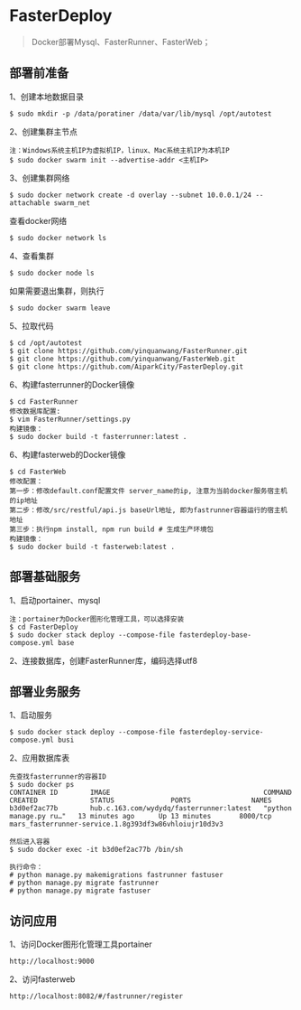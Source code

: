 # FasterDeploy

> Docker部署Mysql、FasterRunner、FasterWeb；

## 部署前准备
1、创建本地数据目录 
```
$ sudo mkdir -p /data/poratiner /data/var/lib/mysql /opt/autotest
```
2、创建集群主节点
```
注：Windows系统主机IP为虚拟机IP，linux、Mac系统主机IP为本机IP
$ sudo docker swarm init --advertise-addr <主机IP> 
```
3、创建集群网络
```
$ sudo docker network create -d overlay --subnet 10.0.0.1/24 --attachable swarm_net 
```
查看docker网络
```
$ sudo docker network ls
```
4、查看集群
```
$ sudo docker node ls 
```
如果需要退出集群，则执行
```
$ sudo docker swarm leave 
```
5、拉取代码
```
$ cd /opt/autotest
$ git clone https://github.com/yinquanwang/FasterRunner.git
$ git clone https://github.com/yinquanwang/FasterWeb.git
$ git clone https://github.com/AiparkCity/FasterDeploy.git
```
6、构建fasterrunner的Docker镜像
```
$ cd FasterRunner
修改数据库配置:
$ vim FasterRunner/settings.py
构建镜像：
$ sudo docker build -t fasterrunner:latest .
```
6、构建fasterweb的Docker镜像
```
$ cd FasterWeb
修改配置：
第一步：修改default.conf配置文件 server_name的ip, 注意为当前docker服务宿主机的ip地址
第二步：修改/src/restful/api.js baseUrl地址, 即为fastrunner容器运行的宿主机地址
第三步：执行npm install, npm run build # 生成生产环境包
构建镜像：
$ sudo docker build -t fasterweb:latest .
```
## 部署基础服务
1、启动portainer、mysql
```
注：portainer为Docker图形化管理工具，可以选择安装
$ cd FasterDeploy
$ sudo docker stack deploy --compose-file fasterdeploy-base-compose.yml base 
```
2、连接数据库，创建FasterRunner库，编码选择utf8

## 部署业务服务
1、启动服务
```
$ sudo docker stack deploy --compose-file fasterdeploy-service-compose.yml busi 
```

2、应用数据库表
```
先查找fasterrunner的容器ID
$ sudo docker ps
CONTAINER ID        IMAGE                                      COMMAND                  CREATED             STATUS              PORTS               NAMES
b3d0ef2ac77b        hub.c.163.com/wydydq/fasterrunner:latest   "python manage.py ru…"   13 minutes ago      Up 13 minutes       8000/tcp            mars_fasterrunner-service.1.8g393df3w86vhloiujr10d3v3

然后进入容器
$ sudo docker exec -it b3d0ef2ac77b /bin/sh

执行命令：
# python manage.py makemigrations fastrunner fastuser
# python manage.py migrate fastrunner
# python manage.py migrate fastuser
```

## 访问应用
1、访问Docker图形化管理工具portainer
```
http://localhost:9000
```
2、访问fasterweb
```
http://localhost:8082/#/fastrunner/register 
```
